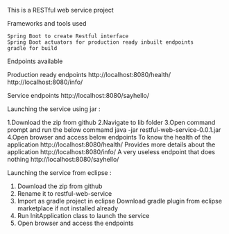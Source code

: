 This is a RESTful web service project

Frameworks and tools used

    Spring Boot to create Restful interface
    Spring Boot actuators for production ready inbuilt endpoints
    gradle for build
    
Endpoints available 

Production ready endpoints 
http://localhost:8080/health/
http://localhost:8080/info/

Service endpoints
http://localhost:8080/sayhello/

Launching the service using jar : 

1.Download the zip from github 
2.Navigate to lib folder 
3.Open command prompt and run the below commamd
   java -jar restful-web-service-0.0.1.jar
4.Open browser and access below endpoints 
  To know the health of the application         http://localhost:8080/health/
  Provides more details about the application   http://localhost:8080/info/
  A very useless endpoint that does nothing     http://localhost:8080/sayhello/
  
 Launching the service from eclipse :
 
 1. Download the zip from github
 2. Rename it to restful-web-service
 3. Import as gradle project in eclipse 
   Download gradle plugin from eclipse marketplace if not installed already 
 4. Run InitApplication class to launch the service 
 5. Open browser and access the endpoints 
